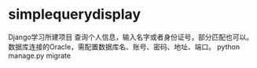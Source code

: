 # simplequerydisplay
Django学习所建项目
查询个人信息，输入名字或者身份证号，部分匹配也可以。
数据库连接的Oracle，需配置数据库名、账号、密码、地址、端口。
python manage.py migrate
